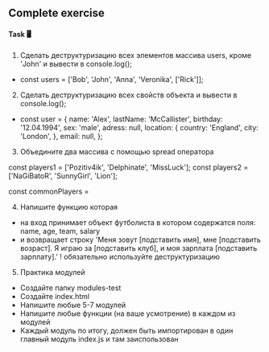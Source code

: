 ## Complete exercise

#### Task 🖥

1. Сделать деструктуризацию всех элементов массива users, кроме 'John' и вывести в console.log();

- const users = ['Bob', 'John', 'Anna', 'Veronika', ['Rick']];

2. Сделать деструктуризацию всех свойств объекта и вывести в console.log();

- const user = {
  name: 'Alex',
  lastName: 'McCallister',
  birthday: '12.04.1994',
  sex: 'male',
  adress: null,
  location: {
  country: 'England',
  city: 'London',
  },
  email: null,
  };

3. Объедините два массива с помощью spread оператора

const players1 = ['Pozitiv4ik', 'Delphinate', 'MissLuck'];
const players2 = ['NaGiBatoR', 'SunnyGirl', 'Lion'];

const commonPlayers =

4. Напишите функцию которая

- на вход принимает объект футболиста в котором содержатся поля: name, age, team, salary
- и возвращает строку 'Меня зовут [подставить имя], мне [подставить возраст]. Я играю за [подставить клуб], и моя зарплата [подставить зарплату].'
  ! обязательно используйте деструктуризацию

5. Практика модулей

- Создайте папку modules-test
- Создайте index.html
- Напишите любые 5-7 модулей
- Напишите любые функции (на ваше усмотрение) в каждом из модулей
- Каждый модуль по итогу, должен быть импортирован в один главный модуль index.js и там заиспользован
